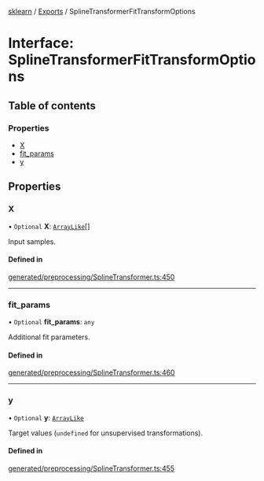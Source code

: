[sklearn](../readme.md) / [Exports](../modules.md) / SplineTransformerFitTransformOptions

# Interface: SplineTransformerFitTransformOptions

## Table of contents

### Properties

- [X](SplineTransformerFitTransformOptions.md#x)
- [fit\_params](SplineTransformerFitTransformOptions.md#fit_params)
- [y](SplineTransformerFitTransformOptions.md#y)

## Properties

### X

• `Optional` **X**: [`ArrayLike`](../modules.md#arraylike)[]

Input samples.

#### Defined in

[generated/preprocessing/SplineTransformer.ts:450](https://github.com/transitive-bullshit/scikit-learn-ts/blob/367336a/packages/sklearn/src/generated/preprocessing/SplineTransformer.ts#L450)

___

### fit\_params

• `Optional` **fit\_params**: `any`

Additional fit parameters.

#### Defined in

[generated/preprocessing/SplineTransformer.ts:460](https://github.com/transitive-bullshit/scikit-learn-ts/blob/367336a/packages/sklearn/src/generated/preprocessing/SplineTransformer.ts#L460)

___

### y

• `Optional` **y**: [`ArrayLike`](../modules.md#arraylike)

Target values (`undefined` for unsupervised transformations).

#### Defined in

[generated/preprocessing/SplineTransformer.ts:455](https://github.com/transitive-bullshit/scikit-learn-ts/blob/367336a/packages/sklearn/src/generated/preprocessing/SplineTransformer.ts#L455)
